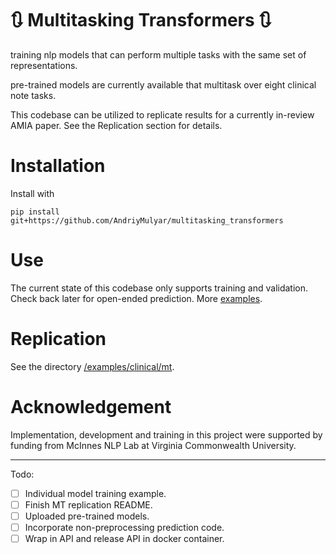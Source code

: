 # :arrows_clockwise: Multitasking Transformers :arrows_clockwise:
training nlp models that can perform multiple tasks with the same set of representations.

pre-trained models are currently available that multitask over eight clinical note tasks.

This codebase can be utilized to replicate results for a currently in-review AMIA paper. See the Replication section
for details.
# Installation

Install with

```
pip install git+https://github.com/AndriyMulyar/multitasking_transformers
```

# Use
The current state of this codebase only supports training and validation. Check back later for open-ended prediction.
More [examples](/examples).


# Replication
See the directory [/examples/clinical/mt](/examples/clinical/mt).


# Acknowledgement
Implementation, development and training in this project were supported by funding from McInnes NLP Lab at Virginia Commonwealth University.


-------------
Todo:
- [ ] Individual model training example.
- [ ] Finish MT replication README.
- [ ] Uploaded pre-trained models.
- [ ] Incorporate non-preprocessing prediction code.
- [ ] Wrap in API and release API in docker container.

